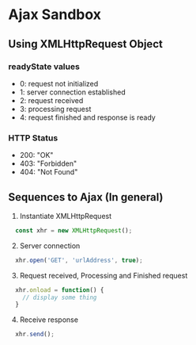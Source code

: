 # Ajax Sandbox

## Using XMLHttpRequest Object

### readyState values

- 0: request not initialized
- 1: server connection established
- 2: request received
- 3: processing request
- 4: request finished and response is ready

### HTTP Status

- 200: "OK"
- 403: "Forbidden"
- 404: "Not Found"

## Sequences to Ajax (In general)

1. Instantiate XMLHttpRequest

```Javascript
  const xhr = new XMLHttpRequest();
```

2. Server connection

```Javascript
  xhr.open('GET', 'urlAddress', true);
```

3. Request received, Processing and Finished request

```Javascript
  xhr.onload = function() {
    // display some thing
  }
```

4. Receive response

```Javascript
  xhr.send();
```
